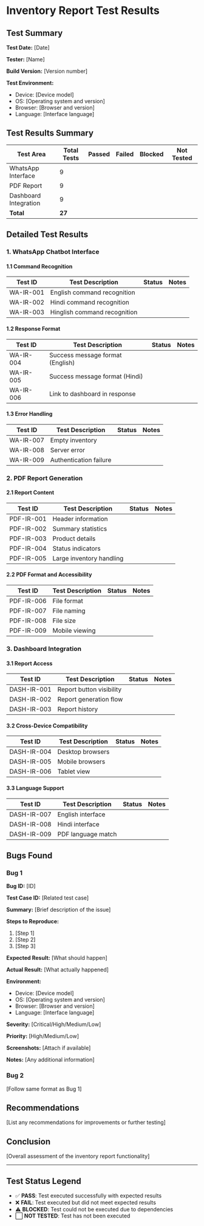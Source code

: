 # Inventory Report Test Results

## Test Summary

**Test Date:** [Date]

**Tester:** [Name]

**Build Version:** [Version number]

**Test Environment:**
- Device: [Device model]
- OS: [Operating system and version]
- Browser: [Browser and version]
- Language: [Interface language]

## Test Results Summary

| Test Area | Total Tests | Passed | Failed | Blocked | Not Tested |
|-----------|------------|--------|--------|---------|------------|
| WhatsApp Interface | 9 | | | | |
| PDF Report | 9 | | | | |
| Dashboard Integration | 9 | | | | |
| **Total** | **27** | | | | |

## Detailed Test Results

### 1. WhatsApp Chatbot Interface

#### 1.1 Command Recognition

| Test ID | Test Description | Status | Notes |
|---------|-----------------|--------|-------|
| WA-IR-001 | English command recognition | | |
| WA-IR-002 | Hindi command recognition | | |
| WA-IR-003 | Hinglish command recognition | | |

#### 1.2 Response Format

| Test ID | Test Description | Status | Notes |
|---------|-----------------|--------|-------|
| WA-IR-004 | Success message format (English) | | |
| WA-IR-005 | Success message format (Hindi) | | |
| WA-IR-006 | Link to dashboard in response | | |

#### 1.3 Error Handling

| Test ID | Test Description | Status | Notes |
|---------|-----------------|--------|-------|
| WA-IR-007 | Empty inventory | | |
| WA-IR-008 | Server error | | |
| WA-IR-009 | Authentication failure | | |

### 2. PDF Report Generation

#### 2.1 Report Content

| Test ID | Test Description | Status | Notes |
|---------|-----------------|--------|-------|
| PDF-IR-001 | Header information | | |
| PDF-IR-002 | Summary statistics | | |
| PDF-IR-003 | Product details | | |
| PDF-IR-004 | Status indicators | | |
| PDF-IR-005 | Large inventory handling | | |

#### 2.2 PDF Format and Accessibility

| Test ID | Test Description | Status | Notes |
|---------|-----------------|--------|-------|
| PDF-IR-006 | File format | | |
| PDF-IR-007 | File naming | | |
| PDF-IR-008 | File size | | |
| PDF-IR-009 | Mobile viewing | | |

### 3. Dashboard Integration

#### 3.1 Report Access

| Test ID | Test Description | Status | Notes |
|---------|-----------------|--------|-------|
| DASH-IR-001 | Report button visibility | | |
| DASH-IR-002 | Report generation flow | | |
| DASH-IR-003 | Report history | | |

#### 3.2 Cross-Device Compatibility

| Test ID | Test Description | Status | Notes |
|---------|-----------------|--------|-------|
| DASH-IR-004 | Desktop browsers | | |
| DASH-IR-005 | Mobile browsers | | |
| DASH-IR-006 | Tablet view | | |

#### 3.3 Language Support

| Test ID | Test Description | Status | Notes |
|---------|-----------------|--------|-------|
| DASH-IR-007 | English interface | | |
| DASH-IR-008 | Hindi interface | | |
| DASH-IR-009 | PDF language match | | |

## Bugs Found

### Bug 1

**Bug ID:** [ID]

**Test Case ID:** [Related test case]

**Summary:** [Brief description of the issue]

**Steps to Reproduce:**
1. [Step 1]
2. [Step 2]
3. [Step 3]

**Expected Result:** [What should happen]

**Actual Result:** [What actually happened]

**Environment:**
- Device: [Device model]
- OS: [Operating system and version]
- Browser: [Browser and version]
- Language: [Interface language]

**Severity:** [Critical/High/Medium/Low]

**Priority:** [High/Medium/Low]

**Screenshots:** [Attach if available]

**Notes:** [Any additional information]

### Bug 2

[Follow same format as Bug 1]

## Recommendations

[List any recommendations for improvements or further testing]

## Conclusion

[Overall assessment of the inventory report functionality]

---

## Test Status Legend

- ✅ **PASS**: Test executed successfully with expected results
- ❌ **FAIL**: Test executed but did not meet expected results
- ⚠️ **BLOCKED**: Test could not be executed due to dependencies
- ⬜ **NOT TESTED**: Test has not been executed